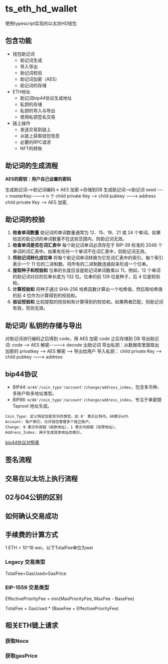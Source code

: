 # ts_eth_hd_wallet
使用typescript实现的以太坊HD钱包

## 包含功能
* 钱包助记词
  * 助记词生成
  * 导入导出
  * 助记词校验
  * 助记词加密（AES）
  * 助记词的存储
* ETH地址
  * 助记词bip44协议生成地址
  * 私钥的存储
  * 私钥的导入与导出
  * 使用私钥签名交易
* 链上操作
  * 发送交易到链上
  * 从链上获取钱包信息
  * 必要的RPC请求
  * NFT的转账

## 助记词的生成流程
**AES的密钥：用户自己设置的密码**

生成助记词-->助记词编码-> AES 加密->存储到DB
生成助记词-->助记词 seed ---> masterKey----> n 个 child private Key --> child pubkey ---> address
child private Key --> AES 加密,

## 助记词的校验
1. **检查单词数量**
   助记词的单词数量通常为 12、15、18、21 或 24 个单词。如果给定的助记词的单词数量不在这些范围内，则助记词无效。
2. **检查单词是否在词汇表中**
   每个助记词单词必须存在于 BIP-39 标准的 2048 个单词的词汇表中。如果有任何一个单词不在词汇表中，则助记词无效。
3. **将助记词转化成位串**
   将每个助记词单词转换为它在词汇表中的索引。每个索引表示一个 11 位的二进制数。将所有的二进制数连接起来形成一个位串。
4. **提取种子和校验和**
   位串的长度应该是助记词单词数乘以 11。例如，12 个单词的助记词对应的位串长度为 132 位。位串的前 128 位是种子，后 4 位是校验和。
5. **计算校验和**
   将种子通过 SHA-256 哈希函数计算出一个哈希值，然后取哈希值的前 4 位作为计算得到的校验和。
6. **验证校验和**
  比较提取的校验和和计算得到的校验和。如果两者匹配，则助记词有效，否则无效。


## 助记词/ 私钥的存储与导出
对助记词进行编码之后得到 code，用 AES 加密 code 之后存储到 DB
导出助记词: code --> AES 解密-----> decode 出助记词
导出私钥：从数据库里面取出加密的 privatkey --> AES 解密 --> 导出给用户
导入私钥： child private Key --> child pubkey ---> address

## bip44协议
- BIP44: `m/44'/coin_type'/account'/change/address_index`，包含多币种、多账户和多地址类型。
- BIP86: `m/86'/coin_type'/account'/change/address_index`，专注于单密钥 Taproot 地址生成。
```
Coin_Type: 定义特定加密货币的类型，如 0' 表示比特币。60表示eth
Account: 账户索引，允许钱包管理多个独立账户。
Change: 0 表示外部链（收款地址），1 表示内部链（找零地址）。
Address_Index: 用于生成具体地址的索引。
```
[bip44协议对照表](https://github.com/satoshilabs/slips/blob/master/slip-0044.md)

## 签名流程

## 交易在以太坊上执行流程


## 02与04公钥的区别

## 如何确认交易成功

## 手续费的计算方式

1 ETH = 10^18 wei，以下TotalFee单位为wei

### Legacy 交易类型

TotalFee=GasUsed×GasPrice

### EIP-1559 交易类型

EffectivePriorityFee = min(MaxPriorityFee, MaxFee - BaseFee)

TotalFee = GasUsed * (BaseFee + EffectivePriorityFee)

## 相关ETH链上请求

### 获取Noce

### 获取gasPrice




